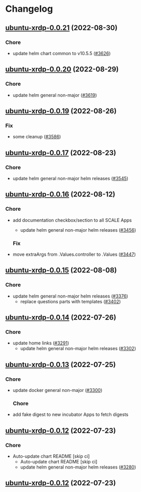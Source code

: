 # Changelog



## [ubuntu-xrdp-0.0.21](https://github.com/truecharts/charts/compare/ubuntu-xrdp-0.0.20...ubuntu-xrdp-0.0.21) (2022-08-30)

### Chore

- update helm chart common to v10.5.5 ([#3626](https://github.com/truecharts/charts/issues/3626))




## [ubuntu-xrdp-0.0.20](https://github.com/truecharts/charts/compare/ubuntu-xrdp-0.0.19...ubuntu-xrdp-0.0.20) (2022-08-29)

### Chore

- update helm general non-major ([#3619](https://github.com/truecharts/charts/issues/3619))




## [ubuntu-xrdp-0.0.19](https://github.com/truecharts/charts/compare/ubuntu-xrdp-0.0.17...ubuntu-xrdp-0.0.19) (2022-08-26)

### Fix

- some cleanup ([#3586](https://github.com/truecharts/charts/issues/3586))




## [ubuntu-xrdp-0.0.17](https://github.com/truecharts/charts/compare/ubuntu-xrdp-0.0.16...ubuntu-xrdp-0.0.17) (2022-08-23)

### Chore

- update helm general non-major helm releases ([#3545](https://github.com/truecharts/charts/issues/3545))




## [ubuntu-xrdp-0.0.16](https://github.com/truecharts/charts/compare/ubuntu-xrdp-0.0.15...ubuntu-xrdp-0.0.16) (2022-08-12)

### Chore

- add documentation checkbox/section to all SCALE Apps
  - update helm general non-major helm releases ([#3456](https://github.com/truecharts/charts/issues/3456))

  ### Fix

- move extraArgs from .Values.controller to .Values ([#3447](https://github.com/truecharts/charts/issues/3447))




## [ubuntu-xrdp-0.0.15](https://github.com/truecharts/charts/compare/ubuntu-xrdp-0.0.14...ubuntu-xrdp-0.0.15) (2022-08-08)

### Chore

- update helm general non-major helm releases ([#3376](https://github.com/truecharts/charts/issues/3376))
  - replace questions parts with templates ([#3402](https://github.com/truecharts/charts/issues/3402))




## [ubuntu-xrdp-0.0.14](https://github.com/truecharts/apps/compare/ubuntu-xrdp-0.0.13...ubuntu-xrdp-0.0.14) (2022-07-26)

### Chore

- update home links ([#3291](https://github.com/truecharts/apps/issues/3291))
  - update helm general non-major helm releases ([#3302](https://github.com/truecharts/apps/issues/3302))




## [ubuntu-xrdp-0.0.13](https://github.com/truecharts/apps/compare/ubuntu-xrdp-0.0.12...ubuntu-xrdp-0.0.13) (2022-07-25)

### Chore

- update docker general non-major ([#3300](https://github.com/truecharts/apps/issues/3300))

  ### Chore

- add fake digest to new incubator Apps to fetch digests




## [ubuntu-xrdp-0.0.12](https://github.com/truecharts/apps/compare/ubuntu-xrdp-0.0.11...ubuntu-xrdp-0.0.12) (2022-07-23)

### Chore

- Auto-update chart README [skip ci]
  - Auto-update chart README [skip ci]
  - update helm general non-major helm releases ([#3280](https://github.com/truecharts/apps/issues/3280))




## [ubuntu-xrdp-0.0.12](https://github.com/truecharts/apps/compare/ubuntu-xrdp-0.0.11...ubuntu-xrdp-0.0.12) (2022-07-23)
